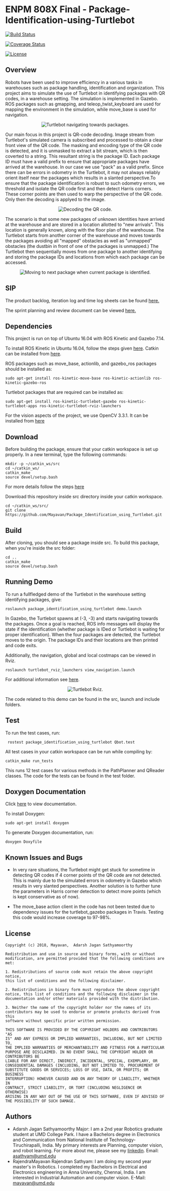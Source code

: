 # ENPM 808X Final - Package-Identification-using-Turtlebot

[![Build Status](https://travis-ci.org/Mayavan/Package_Identification_using_Turtlebot.svg?branch=master)](https://travis-ci.org/Mayavan/Package_Identification_using_Turtlebot)

[![Coverage Status](https://coveralls.io/repos/github/Mayavan/Package_Identification_using_Turtlebot/badge.svg?branch=master)](https://coveralls.io/github/Mayavan/Package_Identification_using_Turtlebot?branch=master)

[![License](https://img.shields.io/badge/License-BSD%203--Clause-blue.svg)](https://opensource.org/licenses/BSD-3-Clause)

## Overview

Robots have been used to improve efficiency in a various tasks in warehouses such as package handling, identification and organization. This project aims to simulate the use of Turtlebot in identifying packages with QR codes, in a warehouse setting. The simulation is implemented in Gazebo. ROS packages such as gmapping, and teleop_twist_keyboard are used for mapping the environment in the simulation, while move_base is used for navigation.

<p align="center">
  <img src="https://github.com/Mayavan/Package_Identification_using_Turtlebot/blob/master/images/navspeed.gif?raw=true" alt="Turtlebot navigating towards packages."/>
</p>

 Our main focus in this project is QR-code decoding. Image stream from Turtlebot's simulated camera is subscribed and processed to obtain a clear front view of the QR code. The masking and encoding type of the QR code is detected, and it is unmasked to extract a bit stream, which is then coverted to a string. This resultant string is the package ID. Each package ID must have a valid prefix to ensure that appropriate packages have arrived at the warehouse. In our case we use "pack" as a valid prefix. Since there can be errors in odometry in the Turtlebot, it may not always reliably orient itself near the packages which results in a slanted perspective.To ensure that the package identification is robust to such odometry errors, we threshold and isolate the QR code first and then detect Harris corners. These corner points are then used to warp the perspective of the QR code. Only then the decoding is applyed to the image.

<p align="center">
  <img src="https://github.com/Mayavan/Package_Identification_using_Turtlebot/blob/master/images/transform.gif?raw=true" alt="Decoding the QR code."/>
</p>

The scenario is that some new packages of unknown identities have arrived at the warehouse and are stored in a location allotted to "new arrivals". This location is generally known, along with the floor plan of the warehouse. The Turtlebot starts from another corner of the warehouse and moves towards the packages avoiding all "mapped" obstacles as well as "unmapped" obstacles (the dustbin in front of one of the packages is unmapped.) The Turtlebot then sequentially moves from one package to another identifying and storing the package IDs and locations from which each package can be accessed. 

<p align="center">
  <img src="https://github.com/Mayavan/Package_Identification_using_Turtlebot/blob/master/images/moving_between_packages.gif?raw=true" alt="Moving to next package when current package is identified."/>
</p>

## SIP

The product backlog, iteration log and time log sheets can be found [here.](https://docs.google.com/spreadsheets/d/1RWIvnbdE3t9a1EoGMhIvIEiinyssCJ5bO6Itf2WrIy8/edit?usp=sharing)

The sprint planning and review document can be viewed [here.](https://docs.google.com/document/d/1Zp-uh8ouf0MiTm6qED7pZ7B7P1d_7mmyq6RMpuOTYXM/edit?usp=sharing)

## Dependencies

This project is run on top of Ubuntu 16.04 with ROS Kinetic and Gazebo 7.14. 

To install ROS Kinetic in Ubuntu 16.04, follow the steps given [here](http://wiki.ros.org/kinetic/Installation/Ubuntu). Catkin can be installed from [here](http://wiki.ros.org/catkin).

ROS packages such as move_base, actionlib, and gazebo_ros packages should be installed as:

```
sudo apt-get install ros-kinetic-move-base ros-kinetic-actionlib ros-kinetic-gazebo-ros
```

Turtlebot packages that are required can be installed as:

```
sudo apt-get install ros-kinetic-turtlebot-gazebo ros-kinetic-turtlebot-apps ros-kinetic-turtlebot-rviz-launchers
```

For the vision aspects of the project, we use OpenCV 3.3.1. It can be installed from [here](https://www.learnopencv.com/install-opencv3-on-ubuntu/)

## Download
Before building the package, ensure that your catkin workspace is set up properly. In a new terminal, type the following commands:

```
mkdir -p ~/catkin_ws/src
cd ~/catkin_ws/
catkin_make
source devel/setup.bash
```
For more details follow the steps [here](http://wiki.ros.org/catkin/Tutorials/create_a_workspace) 

Download this repository inside src directory inside your catkin workspace.
```
cd ~/catkin_ws/src/
git clone https://github.com/Mayavan/Package_Identification_using_Turtlebot.git
```

## Build
After cloning, you should see a package inside src. To build this package, when you're inside the src folder:
```
cd ..
catkin_make
source devel/setup.bash
```

## Running Demo
To run a fullfledged demo of the Turtlebot in the warehouse setting identifying packages, give:

```
roslaunch package_identification_using_turtlebot demo.launch
```

In Gazebo, the Turtlebot spawns at (-3, -3) and starts navigating towards the packages. Once a goal is reached, ROS info messages will display the state if the identification (whether package is IDed or Turtlebot is waiting for proper identification). When the four packages are detected, the Turtlebot moves to the origin. The package IDs and their locations are then printed and code exits.

Additionally, the navigation, global and local costmaps can be viewed in Rviz.
```
roslaunch turtlebot_rviz_launchers view_navigation.launch
```
For additional information see [here](http://learn.turtlebot.com/2015/02/03/8/).
<p align="center">
  <img src="https://github.com/Mayavan/Package_Identification_using_Turtlebot/blob/master/images/rviz.png?raw=true" alt="Turtlebot Rviz."/>
</p>

The code related to this demo can be found in the src, launch and include folders.

## Test
To run the test cases, run:
```
 rostest package_identification_using_turtlebot Qbot.test
```

All test cases in your catkin workspace can be run while compiling by:
```
catkin_make run_tests
```

This runs 12 test cases for various methods in the PathPlanner and QReader classes. The code for the tests can be found in the test folder.

## Doxygen Documentation

Click [here](https://mayavan.github.io/package_identification_using_turtlebot/) to view documentation.

To install Doxygen:
```
sudo apt-get install doxygen
``` 
To generate Doxygen documentation, run:
```
doxygen Doxyfile
```
 

## Known Issues and Bugs
* In very rare situations, the Turtlebot might get stuck for sometime in detecting QR codes if 4 corner points of the QR code are not detected. This is mainly due to the simulated errors in odometry in Gazebo which results in very slanted perspectives. Another solution is to further tune the parameters in Harris corner detection to detect more points (which is kept conservative as of now).

* The move_base action client in the code has not been tested due to dependency issues for the turtlebot_gazebo packages in Travis. Testing this code would increase coverage to 97-98%.


## License

```
Copyright (c) 2018, Mayavan,  Adarsh Jagan Sathyamoorthy 
 
Redistribution and use in source and binary forms, with or without  
modification, are permitted provided that the following conditions are 
met:
 
1. Redistributions of source code must retain the above copyright notice, 
this list of conditions and the following disclaimer.
 
2. Redistributions in binary form must reproduce the above copyright 
notice, this list of conditions and the following disclaimer in the   
documentation and/or other materials provided with the distribution.
 
3. Neither the name of the copyright holder nor the names of its 
contributors may be used to endorse or promote products derived from this 
software without specific prior written permission.
 
THIS SOFTWARE IS PROVIDED BY THE COPYRIGHT HOLDERS AND CONTRIBUTORS "AS 
IS" AND ANY EXPRESS OR IMPLIED WARRANTIES, INCLUDING, BUT NOT LIMITED TO, 
THE IMPLIED WARRANTIES OF MERCHANTABILITY AND FITNESS FOR A PARTICULAR 
PURPOSE ARE DISCLAIMED. IN NO EVENT SHALL THE COPYRIGHT HOLDER OR 
CONTRIBUTORS BE 
LIABLE FOR ANY DIRECT, INDIRECT, INCIDENTAL, SPECIAL, EXEMPLARY, OR 
CONSEQUENTIAL DAMAGES (INCLUDING, BUT NOT LIMITED TO, PROCUREMENT OF 
SUBSTITUTE GOODS OR SERVICES; LOSS OF USE, DATA, OR PROFITS; OR BUSINESS 
INTERRUPTION) HOWEVER CAUSED AND ON ANY THEORY OF LIABILITY, WHETHER IN 
CONTRACT, STRICT LIABILITY, OR TORT (INCLUDING NEGLIGENCE OR OTHERWISE) 
ARISING IN ANY WAY OUT OF THE USE OF THIS SOFTWARE, EVEN IF ADVISED OF 
THE POSSIBILITY OF SUCH DAMAGE.
```

## Authors

* Adarsh Jagan Sathyamoorthy Major: I am a 2nd year Robotics graduate student at UMD College Park. I have a Bachelors degree in Electronics and Communication from National Institute of Technology- Tiruchirapalli, India. My primary interests are Planning, computer vision, and robot learning.  For more about me, please see my [linkedin](https://www.linkedin.com/in/adarsh-jagan-sathyamoorthy-6b6726b3/). Email: asathyam@umd.edu
* RajendraMayavan Rajendran Sathyam: I am doing my second year master's in Robotics. I completed my Bachelors in Electrical and Electronics engineering in Anna University, Chennai, India. I am interested in Industrial Automation and computer vision. E-Mail: mayavan@umd.edu
